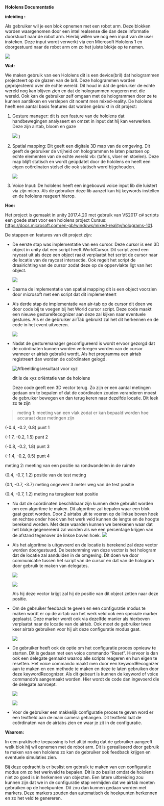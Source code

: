 **Hololens Documentatie**

**inleiding :**

Als gebruiker wil je een blok opnemen met een robot arm. Deze blokken worden
waargenomen door een intel realsense die dan deze informatie doorstuurt naar de
robot arm. Hierbij willen we nog een input van de user insteken. Deze input
wordt verwerkt via een Microsoft Hololens 1 en doorgestuurd naar de robot arm om
zo het juiste blokje op te nemen.

![](./img/img1.png)

**Wat:**

We maken gebruik van een Hololens dit is een device(bril) dat hologrammen
projecteert op de glazen van de bril. Deze hologrammen worden geprojecteerd over
de echte wereld. Dit houd in dat de gebruiker de echte wereld nog kan blijven
zien en dat de hologrammen reageren met die wereld. Ook kan de gebruiker zelf
omgaan met de hologrammen door ze te kunnen aantikken en verslepen dit noemt men
mixed-reality. De hololens heeft een aantal basis features dat worden gebruikt
in dit project:

1.  Gesture manager: dit is een feature van de hololens dat handbewegingen
    analyseert en omzet in input dat hij kan verwerken. Deze zijn airtab, bloom
    en gaze

    ![](./img/img2.png)
)

2.  Spatial mapping: Dit geeft een digitale 3D map van de omgeving. Dit geeft de
    gebruiker de vrijheid om hologrammen te laten plaatsen op echte elementen
    van de echte wereld vb: (tafels, vloer en stoelen). Deze map blijft statisch
    en wordt geüpdatet door de hololens en heeft een eigen coördinaten stelsel
    die ook statisch word bijgehouden.

    ![](./img/img3.png)


3.  Voice Input: De hololens heeft een ingebouwd voice input lib die luistert
    via zijn micro. Als de gebruiker deze lib aanzet kan hij keywords instellen
    en de hololens reageert hierop.

**Hoe:**

Het project is gemaakt in unity 2017.4.20 met gebruik van VS2017 c\# scripts een
goede start voor een hololens project Cursus:
<https://docs.microsoft.com/en-gb/windows/mixed-reality/holograms-101>.

De stappen en features van dit project zijn:

-   De eerste stap was implementatie van een cursor. Deze cursor is een 3D
    object in unity dat een script heeft WorldCursor. Dit script zend een
    raycast uit als deze een object raakt verplaatst het script de cursor naar
    de locatie van de raycast intersectie. Ook regelt het script de
    draairichting van de cursor zodat deze op de oppervlakte ligt van het
    object.

	![](./img/img12.png)


-   Daarna de implementatie van spatial mapping dit is een object voorzien door
    microsoft met een script dat dit implementeert

-   Als derde stap de implementatie van air-tab op de cursor dit doen we door
    code bij te voegen bij het World cursor script. Deze code maakt een nieuwe
    gestureRecognizer aan deze zal kijken naar eventuele gestures. Als er de
    gebruiker airTab gebruikt zal het dit herkennen en de code in het event
    uitvoeren.

    ![](./img/img4.png)


-   Nadat de gesturemanager geconfigureerd is wordt ervoor gezorgd dat de
    coördinaten kunnen worden verkregen worden van de cursor wanneer er airtab
    gebruikt wordt. Als het programma een airtab registreert dan worden de
    coördinaten gelogd.

    


    ![Afbeeldingsresultaat voor xyz](./img/img5.png)


    dit is de xyz oriëntatie van de hololens

    Deze code geeft een 3D vector terug. Zo zijn er een aantal metingen gedaan
    om te bepalen of dat de coördinaten zouden veranderen moest de gebruiker
    bewegen en dan terug keren naar dezelfde locatie. Dit leek zo te zijn

>   meting 1: meeting van een vlak zodat er kan bepaald worden hoe accuraat deze
>   metingen zijn

(-0.4, -0.2, 0.8) punt 1

(-1.7, -0.2, 1.5) punt 2

(-0.8, -0.2, 1.8) punt 3

(-1.4, -0.2, 0.5) punt 4

meting 2: meeting van een positie na rondwandelen in de ruimte

(0.4, -0.7, 1.2) positie van de test meting

(0.1, -0.7, -3.7) meting ongeveer 3 meter weg van de test positie

(0.4, -0.7, 1.2) meting na terugkeer test positie

-   Nu dat de coördinaten beschikbaar zijn kunnen deze gebruikt worden om een
    algoritme te maken. Dit algoritme zal bepalen waar een blok gaat gezet
    worden. Door 2 airtabs uit te voeren op de linkse boven hoek en rechtse
    onder hoek van het werk veld kunnen de lengte en de hoogte berekend worden.
    Met deze waarden kunnen we berekenen waar dat het blokje gegenereerd zal
    worden als we een percentage krijgen van de afstand tegenover de linkse
    boven hoek.
	![](./img/img6.png)




-   Als het algoritme is uitgevoerd en de locatie is berekend zal deze vector
    worden doorgestuurd. De bestemming van deze vector is het hologram dat de
    locatie zal aanduiden in de omgeving. Dit doen we door communicatie tussen
    het script van de cursor en dat van de hologram door gebruik te maken van
    delegates.

    ![](./img/img7.png)


    ![](./img/img8.png)


    Als hij deze vector krijgt zal hij de positie van dit object zetten naar
    deze positie.

-   Om de gebruiker feedback te geven en een configuratie modus te maken wordt
    er op de airtab van het werk veld ook een speciale marker geplaatst. Deze
    marker wordt ook via dezelfde manier als hierboven verplaatst naar de
    locatie van de airtab. Ook moet de gebruiker twee keer airtab gebruiken voor
    hij uit deze configuratie modus gaat.

    ![](./img/img9.png)


-   De gebruiker heeft ook de optie om het configuratie proces opnieuw te
    starten. Dit is gedaan met een voice commando “Reset”. Hiervoor is dan ook
    een delegate gemaakt waarop alle scripts reageren en hun eigen te resetten.
    Het voice commando maakt men door een keywordRecognizer aan te maken en een
    methode te maken en deze te laten gebruiken door deze keywordRecognizer. Als
    dit gebeurt is kunnen de keyword of voice commando’s aangemaakt worden. Hier
    wordt de code dan ingevoerd die de delegate aanroept.

    ![](./img/img10.png)


    ![](./img/img11.png)


-   Voor de gebruiker een makkelijk configuratie proces te geven word er een
    textfield aan de main camera gehangen. Dit textfield laat de coördinaten van
    de airtabs zien en waar je zit in de configuratie.

**Waarom:**

In een praktische toepassing is het altijd nodig dat de gebruiker aangeeft welk
blok hij wil opnemen met de robot arm. Dit is gerealiseerd door gebruik te maken
van een hololens zo kan de gebruiker ook feedback krijgen en eventuele
simulaties zien.

Bij deze opdracht is er beslist om gebruik te maken van een configuratie modus
om zo het werkveld te bepalen. Dit is zo beslist omdat de hololens niet zo goed
is in herkennen van objecten. Een latere uitbreiding zou kunnen zijn dat we in
de configuratie stap vermijden dat we airtab moeten gebruiken op de hoekpunten.
Dit zou dan kunnen gedaan worden met markers. Deze markers zouden dan
automatisch de hoekpunten herkennen en zo het veld te genereren.

